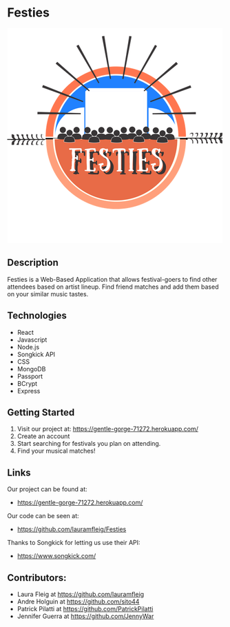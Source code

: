 # Festies
 
![Festies Logo](./client/src/components/Logo/festies-logo-1.png)

## Description

Festies is a Web-Based Application that allows festival-goers to find other attendees based on artist lineup. Find friend matches and add them based on your similar music tastes.

## Technologies
- React
- Javascript
- Node.js
- Songkick API
- CSS
- MongoDB
- Passport
- BCrypt
- Express

## Getting Started

1. Visit our project at: https://gentle-gorge-71272.herokuapp.com/
2. Create an account 
3. Start searching for festivals you plan on attending.
3. Find your musical matches!

## Links

Our project can be found at:
* https://gentle-gorge-71272.herokuapp.com/

Our code can be seen at: 
* https://github.com/lauramfleig/Festies

Thanks to Songkick for letting us use their API:
* https://www.songkick.com/

## Contributors:

* Laura Fleig at https://github.com/lauramfleig
* Andre Holguin at https://github.com/sito44
* Patrick Pilatti at https://github.com/PatrickPilatti
* Jennifer Guerra at https://github.com/JennyWar
